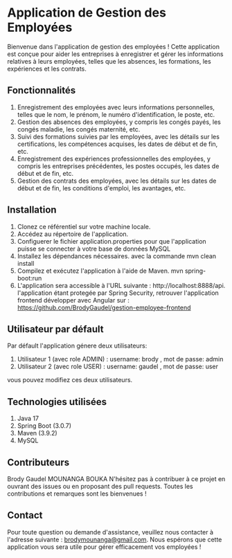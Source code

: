 # Application de Gestion des Employées

Bienvenue dans l'application de gestion des employées ! Cette application est conçue pour aider les entreprises à enregistrer et gérer les informations relatives à leurs employées, telles que les absences, les formations, les expériences et les contrats.

## Fonctionnalités

1. Enregistrement des employées avec leurs informations personnelles, telles que le nom, le prénom, le numéro d'identification, le poste, etc.
2. Gestion des absences des employées, y compris les congés payés, les congés maladie, les congés maternité, etc.
3. Suivi des formations suivies par les employées, avec les détails sur les certifications, les compétences acquises, les dates de début et de fin, etc.
4. Enregistrement des expériences professionnelles des employées, y compris les entreprises précédentes, les postes occupés, les dates de début et de fin, etc.
5. Gestion des contrats des employées, avec les détails sur les dates de début et de fin, les conditions d'emploi, les avantages, etc.

## Installation

1. Clonez ce référentiel sur votre machine locale.
2. Accédez au répertoire de l'application.
3. Configuerer le fichier application.properties pour que l'application puisse se connecter à votre base de données MySQL
4. Installez les dépendances nécessaires. avec la commande mvn clean install
5. Compilez et exécutez l'application à l'aide de Maven. mvn spring-boot:run
6. L'application sera accessible à l'URL suivante : http://localhost:8888/api. l'application étant protegée par Spring Security, retrouver l'application frontend développer avec Angular sur : https://github.com/BrodyGaudel/gestion-employee-frontend

## Utilisateur par défault

Par défault l'application génere deux utilisateurs:

1. Utilisateur 1 (avec role ADMIN) : username: brody , mot de passe: admin
2. Utilisateur 2 (avec role USER) : username: gaudel , mot de passe: user

vous pouvez modifiez ces deux utilisateurs.

## Technologies utilisées

1. Java 17
2. Spring Boot (3.0.7)
3. Maven (3.9.2)
4. MySQL

## Contributeurs

Brody Gaudel MOUNANGA BOUKA
N'hésitez pas à contribuer à ce projet en ouvrant des issues ou en proposant des pull requests. Toutes les contributions et remarques sont les bienvenues !

## Contact
Pour toute question ou demande d'assistance, veuillez nous contacter à l'adresse suivante : brodymounanga@gmail.com.
Nous espérons que cette application vous sera utile pour gérer efficacement vos employées !

